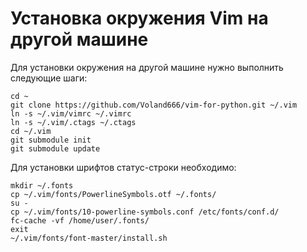 # Установка окружения Vim на другой машине

Для установки окружения на другой машине нужно выполнить следующие шаги:
```
cd ~
git clone https://github.com/Voland666/vim-for-python.git ~/.vim
ln -s ~/.vim/vimrc ~/.vimrc
ln -s ~/.vim/.ctags ~/.ctags
cd ~/.vim
git submodule init
git submodule update
```

Для установки шрифтов статус-строки необходимо:
```
mkdir ~/.fonts
cp ~/.vim/fonts/PowerlineSymbols.otf ~/.fonts/
su -
cp ~/.vim/fonts/10-powerline-symbols.conf /etc/fonts/conf.d/
fc-cache -vf /home/user/.fonts/
exit
~/.vim/fonts/font-master/install.sh
```
